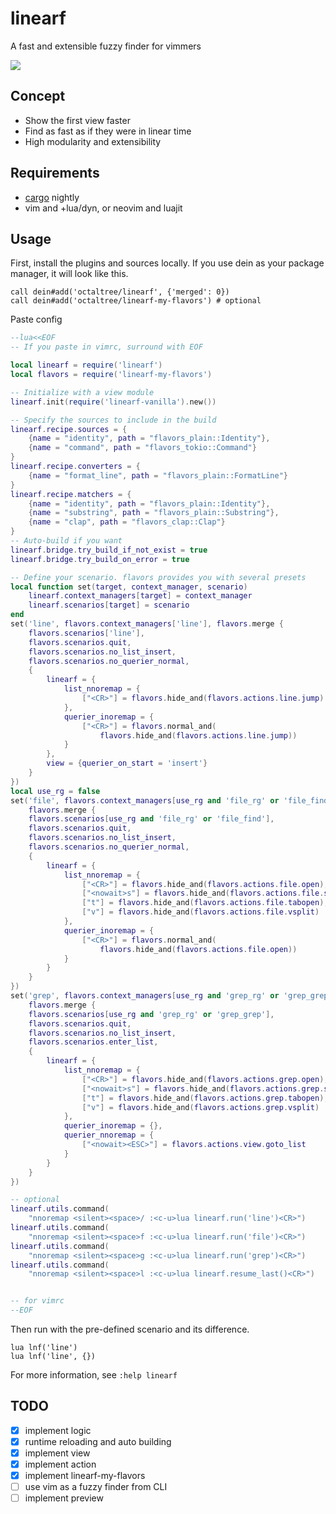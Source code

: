 # linearf
A fast and extensible fuzzy finder for vimmers

![](https://user-images.githubusercontent.com/7942952/144457920-fea501bd-196a-4192-99d6-7c1658d9dd0b.png)

## Concept
* Show the first view faster
* Find as fast as if they were in linear time
* High modularity and extensibility

## Requirements
* [cargo](https://doc.rust-lang.org/book/ch01-01-installation.html) nightly
* vim and +lua/dyn, or neovim and luajit

## Usage
First, install the plugins and sources locally. If you use dein as your package
manager, it will look like this.
```vim
call dein#add('octaltree/linearf', {'merged': 0})
call dein#add('octaltree/linearf-my-flavors') # optional
```

Paste config
```lua
--lua<<EOF
-- If you paste in vimrc, surround with EOF

local linearf = require('linearf')
local flavors = require('linearf-my-flavors')

-- Initialize with a view module
linearf.init(require('linearf-vanilla').new())

-- Specify the sources to include in the build
linearf.recipe.sources = {
    {name = "identity", path = "flavors_plain::Identity"},
    {name = "command", path = "flavors_tokio::Command"}
}
linearf.recipe.converters = {
    {name = "format_line", path = "flavors_plain::FormatLine"}
}
linearf.recipe.matchers = {
    {name = "identity", path = "flavors_plain::Identity"},
    {name = "substring", path = "flavors_plain::Substring"},
    {name = "clap", path = "flavors_clap::Clap"}
}
-- Auto-build if you want
linearf.bridge.try_build_if_not_exist = true
linearf.bridge.try_build_on_error = true

-- Define your scenario. flavors provides you with several presets
local function set(target, context_manager, scenario)
    linearf.context_managers[target] = context_manager
    linearf.scenarios[target] = scenario
end
set('line', flavors.context_managers['line'], flavors.merge {
    flavors.scenarios['line'],
    flavors.scenarios.quit,
    flavors.scenarios.no_list_insert,
    flavors.scenarios.no_querier_normal,
    {
        linearf = {
            list_nnoremap = {
                ["<CR>"] = flavors.hide_and(flavors.actions.line.jump)
            },
            querier_inoremap = {
                ["<CR>"] = flavors.normal_and(
                    flavors.hide_and(flavors.actions.line.jump))
            }
        },
        view = {querier_on_start = 'insert'}
    }
})
local use_rg = false
set('file', flavors.context_managers[use_rg and 'file_rg' or 'file_find'],
    flavors.merge {
    flavors.scenarios[use_rg and 'file_rg' or 'file_find'],
    flavors.scenarios.quit,
    flavors.scenarios.no_list_insert,
    flavors.scenarios.no_querier_normal,
    {
        linearf = {
            list_nnoremap = {
                ["<CR>"] = flavors.hide_and(flavors.actions.file.open),
                ["<nowait>s"] = flavors.hide_and(flavors.actions.file.split),
                ["t"] = flavors.hide_and(flavors.actions.file.tabopen),
                ["v"] = flavors.hide_and(flavors.actions.file.vsplit)
            },
            querier_inoremap = {
                ["<CR>"] = flavors.normal_and(
                    flavors.hide_and(flavors.actions.file.open))
            }
        }
    }
})
set('grep', flavors.context_managers[use_rg and 'grep_rg' or 'grep_grep'],
    flavors.merge {
    flavors.scenarios[use_rg and 'grep_rg' or 'grep_grep'],
    flavors.scenarios.quit,
    flavors.scenarios.no_list_insert,
    flavors.scenarios.enter_list,
    {
        linearf = {
            list_nnoremap = {
                ["<CR>"] = flavors.hide_and(flavors.actions.grep.open),
                ["<nowait>s"] = flavors.hide_and(flavors.actions.grep.split),
                ["t"] = flavors.hide_and(flavors.actions.grep.tabopen),
                ["v"] = flavors.hide_and(flavors.actions.grep.vsplit)
            },
            querier_inoremap = {},
            querier_nnoremap = {
                ["<nowait><ESC>"] = flavors.actions.view.goto_list
            }
        }
    }
})

-- optional
linearf.utils.command(
    "nnoremap <silent><space>/ :<c-u>lua linearf.run('line')<CR>")
linearf.utils.command(
    "nnoremap <silent><space>f :<c-u>lua linearf.run('file')<CR>")
linearf.utils.command(
    "nnoremap <silent><space>g :<c-u>lua linearf.run('grep')<CR>")
linearf.utils.command(
    "nnoremap <silent><space>l :<c-u>lua linearf.resume_last()<CR>")


-- for vimrc
--EOF
```

Then run with the pre-defined scenario and its difference.
```vim
lua lnf('line')
lua lnf('line', {})
```
For more information, see `:help linearf`

## TODO
- [x] implement logic
- [x] runtime reloading and auto building
- [x] implement view
- [x] implement action
- [x] implement linearf-my-flavors
- [ ] use vim as a fuzzy finder from CLI
- [ ] implement preview
